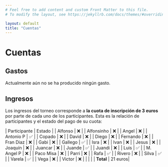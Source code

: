 ```yaml
---
# Feel free to add content and custom Front Matter to this file.
# To modify the layout, see https://jekyllrb.com/docs/themes/#overriding-theme-defaults

layout: default
title: "Cuentas"
---
```


# Cuentas

## Gastos

Actualmente aún no se ha producido ningún gasto.

## Ingresos

Los ingresos del torneo corresponde a **la cuota de inscripción de 3 euros** por parte de cada uno de los participantes. Esta es la relación de participantes y el estado del pago de su cuota:

| Participante | Estado  |
| Alfonso      |   ❌    |
| Alfonsinho   |   ❌    |
| Angel        |   ❌    |
| Antonio P    |   ✅    |
| Copado       |   ❌    |
| David        |   ❌    |
| Diego        |   ❌    |
| Fernando     |   ❌    |
| Fran Diaz    |   ❌    |
| Gabi         |   ❌    |
| Gallego      |   ✅    |
| Isra         |   ❌    |
| Ivan         |   ❌    |
| Jesus        |   ❌    |
| Joaquín      |   ❌    |
| Juancar      |   ❌    |
| Juande       |   ✅    |
| Juandi       |   ❌    |
| Luis         |   ✅    |
| M. Angel P   |   ❌    |
| Paco Misa    |   ❌    |
| Parri        |   ❌    |
| Rafa         |   ✅    |
| Rivero       |   ❌    |
| Silva        |   ✅    |
| Varela       |   ✅    |
| Vega         |   ❌    |
| Victor       |   ❌    |
|              |         |
| **Total**    | 21 euros|
